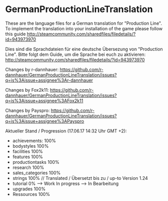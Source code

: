 # GermanProductionLineTranslation

These are the language files for a German translation for "Production Line". To implement the translation into your installation of the game please follow this guide http://steamcommunity.com/sharedfiles/filedetails/?id=943973970

Dies sind die Sprachdateien für eine deutsche Übersezung von "Production Line". Bitte folgt dem Guide, um die Sprache bei euch zu aktivieren: http://steamcommunity.com/sharedfiles/filedetails/?id=943973970

Changes by r-dannhauer: https://github.com/r-dannhauer/GermanProductionLineTranslation/issues?q=is%3Aissue+assignee%3Ar-dannhauer

Changes by Fox2k11: https://github.com/r-dannhauer/GermanProductionLineTranslation/issues?q=is%3Aissue+assignee%3AFox2k11

Changes by Payspro: https://github.com/r-dannhauer/GermanProductionLineTranslation/issues?q=is%3Aissue+assignee%3APayspro

Aktueller Stand / Progression (17.06.17 14:32 Uhr GMT +2):
- achievements: 100%
- bodystyles 100%
- facilities 100%
- features 100%
- productiontasks 100%
- research 100%
- sales_categories 100%
- strings 100% // Translated / Übersetzt bis zu / up-to Version 1.24 
- tutorial 0% --> Work In progress --> In Bearbeitung 
- upgrades 100%
- Ressources 100% 
